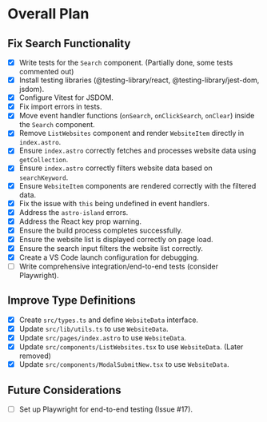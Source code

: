 # Overall Plan

## Fix Search Functionality

* [x] Write tests for the `Search` component. (Partially done, some tests commented out)
* [x] Install testing libraries (@testing-library/react, @testing-library/jest-dom, jsdom).
* [x] Configure Vitest for JSDOM.
* [x] Fix import errors in tests.
* [x] Move event handler functions (`onSearch`, `onClickSearch`, `onClear`) inside the `Search` component.
* [x] Remove `ListWebsites` component and render `WebsiteItem` directly in `index.astro`.
* [x] Ensure `index.astro` correctly fetches and processes website data using `getCollection`.
* [x] Ensure `index.astro` correctly filters website data based on `searchKeyword`.
* [x] Ensure `WebsiteItem` components are rendered correctly with the filtered data.
* [x] Fix the issue with `this` being undefined in event handlers.
* [x] Address the `astro-island` errors.
* [x] Address the React key prop warning.
* [x] Ensure the build process completes successfully.
* [x] Ensure the website list is displayed correctly on page load.
* [x] Ensure the search input filters the website list correctly.
* [x] Create a VS Code launch configuration for debugging.
* [ ] Write comprehensive integration/end-to-end tests (consider Playwright).

## Improve Type Definitions

* [x] Create `src/types.ts` and define `WebsiteData` interface.
* [x] Update `src/lib/utils.ts` to use `WebsiteData`.
* [x] Update `src/pages/index.astro` to use `WebsiteData`.
* [x] Update `src/components/ListWebsites.tsx` to use `WebsiteData`. (Later removed)
* [x] Update `src/components/ModalSubmitNew.tsx` to use `WebsiteData`.

## Future Considerations

* [ ] Set up Playwright for end-to-end testing (Issue #17).